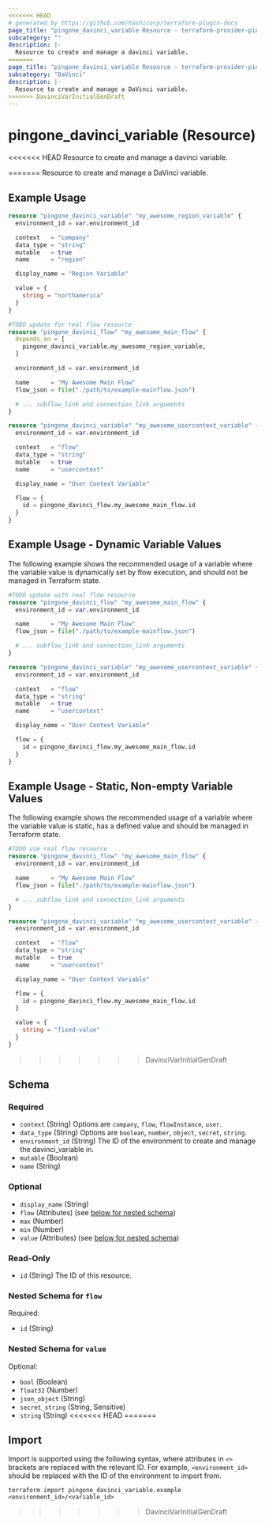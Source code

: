 ```yaml
---
<<<<<<< HEAD
# generated by https://github.com/hashicorp/terraform-plugin-docs
page_title: "pingone_davinci_variable Resource - terraform-provider-pingone"
subcategory: ""
description: |-
  Resource to create and manage a davinci variable.
=======
page_title: "pingone_davinci_variable Resource - terraform-provider-pingone"
subcategory: "DaVinci"
description: |-
  Resource to create and manage a DaVinci variable.
>>>>>>> DavinciVarInitialGenDraft
---
```


# pingone_davinci_variable (Resource)

<<<<<<< HEAD
Resource to create and manage a davinci variable.


=======
Resource to create and manage a DaVinci variable.

## Example Usage

```terraform
resource "pingone_davinci_variable" "my_awesome_region_variable" {
  environment_id = var.environment_id

  context   = "company"
  data_type = "string"
  mutable   = true
  name      = "region"

  display_name = "Region Variable"

  value = {
    string = "northamerica"
  }
}

#TODO update for real flow resource
resource "pingone_davinci_flow" "my_awesome_main_flow" {
  depends_on = [
    pingone_davinci_variable.my_awesome_region_variable,
  ]

  environment_id = var.environment_id

  name      = "My Awesome Main Flow"
  flow_json = file("./path/to/example-mainflow.json")

  # ... subflow_link and connection_link arguments
}

resource "pingone_davinci_variable" "my_awesome_usercontext_variable" {
  environment_id = var.environment_id

  context   = "flow"
  data_type = "string"
  mutable   = true
  name      = "usercontext"

  display_name = "User Context Variable"

  flow = {
    id = pingone_davinci_flow.my_awesome_main_flow.id
  }
}
```

## Example Usage - Dynamic Variable Values

The following example shows the recommended usage of a variable where the variable value is dynamically set by flow execution, and should not be managed in Terraform state.

```terraform
#TODO update with real flow resource
resource "pingone_davinci_flow" "my_awesome_main_flow" {
  environment_id = var.environment_id

  name      = "My Awesome Main Flow"
  flow_json = file("./path/to/example-mainflow.json")

  # ... subflow_link and connection_link arguments
}

resource "pingone_davinci_variable" "my_awesome_usercontext_variable" {
  environment_id = var.environment_id

  context   = "flow"
  data_type = "string"
  mutable   = true
  name      = "usercontext"

  display_name = "User Context Variable"

  flow = {
    id = pingone_davinci_flow.my_awesome_main_flow.id
  }
}
```

## Example Usage - Static, Non-empty Variable Values

The following example shows the recommended usage of a variable where the variable value is static, has a defined value and should be managed in Terraform state.

```terraform
#TODO use real flow resource
resource "pingone_davinci_flow" "my_awesome_main_flow" {
  environment_id = var.environment_id

  name      = "My Awesome Main Flow"
  flow_json = file("./path/to/example-mainflow.json")

  # ... subflow_link and connection_link arguments
}

resource "pingone_davinci_variable" "my_awesome_usercontext_variable" {
  environment_id = var.environment_id

  context   = "flow"
  data_type = "string"
  mutable   = true
  name      = "usercontext"

  display_name = "User Context Variable"

  flow = {
    id = pingone_davinci_flow.my_awesome_main_flow.id
  }

  value = {
    string = "fixed-value"
  }
}
```
>>>>>>> DavinciVarInitialGenDraft

<!-- schema generated by tfplugindocs -->
## Schema

### Required

- `context` (String) Options are `company`, `flow`, `flowInstance`, `user`.
- `data_type` (String) Options are `boolean`, `number`, `object`, `secret`, `string`.
- `environment_id` (String) The ID of the environment to create and manage the davinci_variable in.
- `mutable` (Boolean)
- `name` (String)

### Optional

- `display_name` (String)
- `flow` (Attributes) (see [below for nested schema](#nestedatt--flow))
- `max` (Number)
- `min` (Number)
- `value` (Attributes) (see [below for nested schema](#nestedatt--value))

### Read-Only

- `id` (String) The ID of this resource.

<a id="nestedatt--flow"></a>
### Nested Schema for `flow`

Required:

- `id` (String)


<a id="nestedatt--value"></a>
### Nested Schema for `value`

Optional:

- `bool` (Boolean)
- `float32` (Number)
- `json_object` (String)
- `secret_string` (String, Sensitive)
- `string` (String)
<<<<<<< HEAD
=======

## Import

Import is supported using the following syntax, where attributes in `<>` brackets are replaced with the relevant ID.  For example, `<environment_id>` should be replaced with the ID of the environment to import from.

```shell
terraform import pingone_davinci_variable.example <environment_id>/<variable_id>
```
>>>>>>> DavinciVarInitialGenDraft

